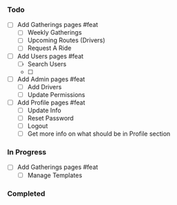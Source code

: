 ### Todo  

- [ ] Add Gatherings pages #feat
  - [ ] Weekly Gatherings
  - [ ] Upcoming Routes (Drivers)
  - [ ] Request A Ride
- [ ] Add Users pages #feat
  - [ ] Search Users
  - [ ] 
- [ ] Add Admin pages #feat 
  - [ ] Add Drivers
  - [ ] Update Permissions
- [ ] Add Profile pages #feat
  - [ ] Update Info
  - [ ] Reset Password
  - [ ] Logout
  - [ ] Get more info on what should be in Profile section

### In Progress  

- [ ] Add Gatherings pages #feat
  - [ ] Manage Templates

### Completed 

